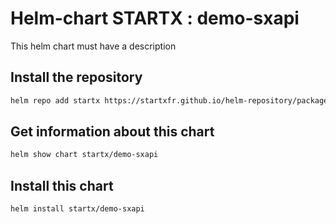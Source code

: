 # Helm-chart STARTX : demo-sxapi

This helm chart must have a description

## Install the repository

```bash
helm repo add startx https://startxfr.github.io/helm-repository/packages/
```

## Get information about this chart

```bash
helm show chart startx/demo-sxapi
```

## Install this chart

```bash
helm install startx/demo-sxapi
```
